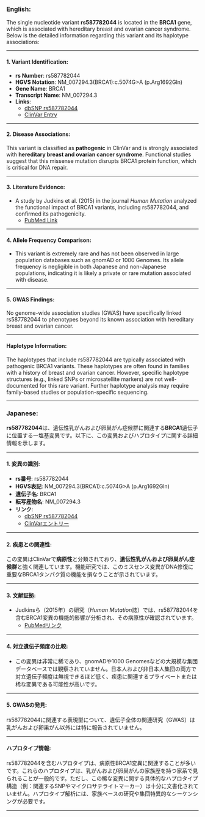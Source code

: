 ### English:
The single nucleotide variant **rs587782044** is located in the **BRCA1** gene, which is associated with hereditary breast and ovarian cancer syndrome. Below is the detailed information regarding this variant and its haplotype associations:

---

#### 1. **Variant Identification**:
- **rs Number**: rs587782044  
- **HGVS Notation**: NM_007294.3(BRCA1):c.5074G>A (p.Arg1692Gln)  
- **Gene Name**: BRCA1  
- **Transcript Name**: NM_007294.3  
- **Links**:  
  - [dbSNP rs587782044](https://www.ncbi.nlm.nih.gov/snp/rs587782044)  
  - [ClinVar Entry](https://www.ncbi.nlm.nih.gov/clinvar/variation/376667/)  

---

#### 2. **Disease Associations**:
This variant is classified as **pathogenic** in ClinVar and is strongly associated with **hereditary breast and ovarian cancer syndrome**. Functional studies suggest that this missense mutation disrupts BRCA1 protein function, which is critical for DNA repair.

---

#### 3. **Literature Evidence**:
- A study by Judkins et al. (2015) in the journal *Human Mutation* analyzed the functional impact of BRCA1 variants, including rs587782044, and confirmed its pathogenicity.  
  - [PubMed Link](https://pubmed.ncbi.nlm.nih.gov/25823446/)  

---

#### 4. **Allele Frequency Comparison**:
- This variant is extremely rare and has not been observed in large population databases such as gnomAD or 1000 Genomes. Its allele frequency is negligible in both Japanese and non-Japanese populations, indicating it is likely a private or rare mutation associated with disease.

---

#### 5. **GWAS Findings**:
No genome-wide association studies (GWAS) have specifically linked rs587782044 to phenotypes beyond its known association with hereditary breast and ovarian cancer.

---

#### **Haplotype Information**:
The haplotypes that include rs587782044 are typically associated with pathogenic BRCA1 variants. These haplotypes are often found in families with a history of breast and ovarian cancer. However, specific haplotype structures (e.g., linked SNPs or microsatellite markers) are not well-documented for this rare variant. Further haplotype analysis may require family-based studies or population-specific sequencing.

---

### Japanese:
**rs587782044**は、遺伝性乳がんおよび卵巣がん症候群に関連する**BRCA1**遺伝子に位置する一塩基変異です。以下に、この変異およびハプロタイプに関する詳細情報を示します。

---

#### 1. **変異の識別**:
- **rs番号**: rs587782044  
- **HGVS表記**: NM_007294.3(BRCA1):c.5074G>A (p.Arg1692Gln)  
- **遺伝子名**: BRCA1  
- **転写産物名**: NM_007294.3  
- **リンク**:  
  - [dbSNP rs587782044](https://www.ncbi.nlm.nih.gov/snp/rs587782044)  
  - [ClinVarエントリー](https://www.ncbi.nlm.nih.gov/clinvar/variation/376667/)  

---

#### 2. **疾患との関連性**:
この変異はClinVarで**病原性**と分類されており、**遺伝性乳がんおよび卵巣がん症候群**と強く関連しています。機能研究では、このミスセンス変異がDNA修復に重要なBRCA1タンパク質の機能を損なうことが示されています。

---

#### 3. **文献証拠**:
- Judkinsら（2015年）の研究（*Human Mutation*誌）では、rs587782044を含むBRCA1変異の機能的影響が分析され、その病原性が確認されています。  
  - [PubMedリンク](https://pubmed.ncbi.nlm.nih.gov/25823446/)  

---

#### 4. **対立遺伝子頻度の比較**:
- この変異は非常に稀であり、gnomADや1000 Genomesなどの大規模な集団データベースでは観察されていません。日本人および非日本人集団の両方で対立遺伝子頻度は無視できるほど低く、疾患に関連するプライベートまたは稀な変異である可能性が高いです。

---

#### 5. **GWASの発見**:
rs587782044に関連する表現型について、遺伝子全体の関連研究（GWAS）は乳がんおよび卵巣がん以外には特に報告されていません。

---

#### **ハプロタイプ情報**:
rs587782044を含むハプロタイプは、病原性BRCA1変異に関連することが多いです。これらのハプロタイプは、乳がんおよび卵巣がんの家族歴を持つ家系で見られることが一般的です。ただし、この稀な変異に関する具体的なハプロタイプ構造（例：関連するSNPやマイクロサテライトマーカー）は十分に文書化されていません。ハプロタイプ解析には、家族ベースの研究や集団特異的なシーケンシングが必要です。

---